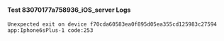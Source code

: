 #### Test 83070177a758936_iOS_server Logs


```
Unexpected exit on device f70cda60583ea0f895d05ea355cd125983c27594 app:Iphone6sPlus-1 code:253
```
